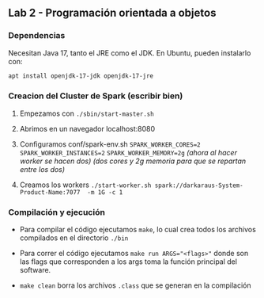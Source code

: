 ## Lab 2 - Programación orientada a objetos

### Dependencias

Necesitan Java 17, tanto el JRE como el JDK. En Ubuntu, pueden instalarlo con:

```bash
apt install openjdk-17-jdk openjdk-17-jre
```
### Creacion del Cluster de Spark (escribir bien)
1) Empezamos con
``
./sbin/start-master.sh
``

2) Abrimos en un navegador
localhost:8080

3) Configuramos conf/spark-env.sh
``
SPARK_WORKER_CORES=2
``
``
SPARK_WORKER_INSTANCES=2
``
``
SPARK_WORKER_MEMORY=2g
``
*(ahora al hacer worker se hacen dos)*
*(dos cores y 2g memoria para que se repartan entre los dos)*

4) Creamos los workers
``
./start-worker.sh spark://darkaraus-System-Product-Name:7077  -m 1G -c 1
``
### Compilación y ejecución

- Para compilar el código ejecutamos `make`, lo cual crea todos los archivos compilados en el directorio `./bin`

- Para correr el código ejecutamos `make run ARGS="<flags>"` donde <flags> son las flags que corresponden a los args toma la función principal del software.

- `make clean` borra los archivos `.class` que se generan en la compilación

